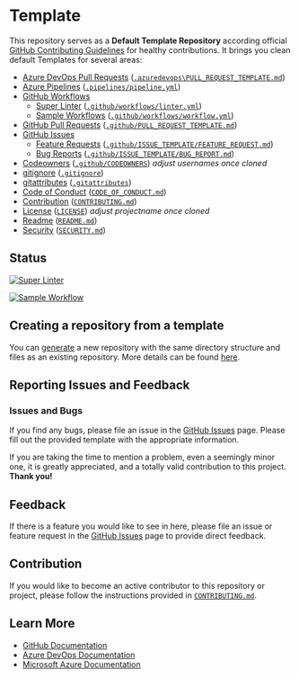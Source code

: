 # Template

This repository serves as a **Default Template Repository** according official [GitHub Contributing Guidelines][ProjectSetup] for healthy contributions. It brings you clean default Templates for several areas:

- [Azure DevOps Pull Requests](.azuredevops/PULL_REQUEST_TEMPLATE.md) ([`.azuredevops\PULL_REQUEST_TEMPLATE.md`](`.azuredevops\PULL_REQUEST_TEMPLATE.md`))
- [Azure Pipelines](.pipelines/pipeline.yml) ([`.pipelines/pipeline.yml`](`.pipelines/pipeline.yml`))
- [GitHub Workflows](.github/workflows/)
  - [Super Linter](.github/workflows/linter.yml) ([`.github/workflows/linter.yml`](`.github/workflows/linter.yml`))
  - [Sample Workflows](.github/workflows/workflow.yml) ([`.github/workflows/workflow.yml`](`.github/workflows/workflow.yml`))
- [GitHub Pull Requests](.github/PULL_REQUEST_TEMPLATE.md) ([`.github/PULL_REQUEST_TEMPLATE.md`](`.github/PULL_REQUEST_TEMPLATE.md`))
- [GitHub Issues](.github/ISSUE_TEMPLATE/)
  - [Feature Requests](.github/ISSUE_TEMPLATE/FEATURE_REQUEST.md) ([`.github/ISSUE_TEMPLATE/FEATURE_REQUEST.md`](`.github/ISSUE_TEMPLATE/FEATURE_REQUEST.md`))
  - [Bug Reports](.github/ISSUE_TEMPLATE/BUG_REPORT.md) ([`.github/ISSUE_TEMPLATE/BUG_REPORT.md`](`.github/ISSUE_TEMPLATE/BUG_REPORT.md`))
- [Codeowners](.github/CODEOWNERS) ([`.github/CODEOWNERS`](`.github/CODEOWNERS`)) _adjust usernames once cloned_
- [gitignore](.gitignore) ([`.gitignore`](.gitignore))
- [gitattributes](.gitattributes) ([`.gitattributes`](.gitattributes))
- [Code of Conduct](CODE_OF_CONDUCT.md) ([`CODE_OF_CONDUCT.md`](`CODE_OF_CONDUCT.md`))
- [Contribution](CONTRIBUTING.md) ([`CONTRIBUTING.md`](`CONTRIBUTING.md`))
- [License](LICENSE) ([`LICENSE`](`LICENSE`)) _adjust projectname once cloned_
- [Readme](README.md) ([`README.md`](`README.md`))
- [Security](SECURITY.md) ([`SECURITY.md`](`SECURITY.md`))


## Status

[![Super Linter](<https://github.com/segraef/Template/actions/workflows/linter.yml/badge.svg>)](<https://github.com/segraef/Template/actions/workflows/linter.yml>)

[![Sample Workflow](<https://github.com/segraef/Template/actions/workflows/workflow.yml/badge.svg>)](<https://github.com/segraef/Template/actions/workflows/workflow.yml>)

## Creating a repository from a template

You can [generate](https://github.com/segraef/Template/generate) a new repository with the same directory structure and files as an existing repository. More details can be found [here][CreateFromTemplate].

## Reporting Issues and Feedback

### Issues and Bugs

If you find any bugs, please file an issue in the [GitHub Issues][GitHubIssues] page. Please fill out the provided template with the appropriate information.

If you are taking the time to mention a problem, even a seemingly minor one, it is greatly appreciated, and a totally valid contribution to this project. **Thank you!**

## Feedback

If there is a feature you would like to see in here, please file an issue or feature request in the [GitHub Issues][GitHubIssues] page to provide direct feedback.

## Contribution

If you would like to become an active contributor to this repository or project, please follow the instructions provided in [`CONTRIBUTING.md`][Contributing].

## Learn More

* [GitHub Documentation][GitHubDocs]
* [Azure DevOps Documentation][AzureDevOpsDocs]
* [Microsoft Azure Documentation][MicrosoftAzureDocs]

<!-- References -->

<!-- Local -->
[ProjectSetup]: <https://docs.github.com/en/communities/setting-up-your-project-for-healthy-contributions>
[CreateFromTemplate]: <https://docs.github.com/en/github/creating-cloning-and-archiving-repositories/creating-a-repository-on-github/creating-a-repository-from-a-template>
[GitHubDocs]: <https://docs.github.com/>
[AzureDevOpsDocs]: <https://docs.microsoft.com/en-us/azure/devops/?view=azure-devops>
[GitHubIssues]: <https://github.com/segraef/Template/issues>
[Contributing]: CONTRIBUTING.md

<!-- External -->
[Az]: <https://img.shields.io/powershellgallery/v/Az.svg?style=flat-square&label=Az>
[AzGallery]: <https://www.powershellgallery.com/packages/Az/>
[PowerShellCore]: <https://github.com/PowerShell/PowerShell/releases/latest>

<!-- Docs -->
[MicrosoftAzureDocs]: <https://docs.microsoft.com/en-us/azure/>
[PowerShellDocs]: <https://docs.microsoft.com/en-us/powershell/>
